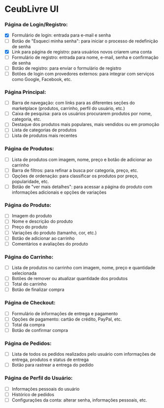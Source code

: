 # CeubLivre UI

### Página de Login/Registro:

- [X] Formulário de login: entrada para e-mail e senha
- [ ] Botão de "Esqueci minha senha": para iniciar o processo de redefinição de senha
- [X] Link para página de registro: para usuários novos criarem uma conta
- [ ] Formulário de registro: entrada para nome, e-mail, senha e confirmação de senha
- [ ] Botão de registro: para enviar o formulário de registro
- [ ] Botões de login com provedores externos: para integrar com serviços como Google, Facebook, etc.

### Página Principal:

- [ ] Barra de navegação: com links para as diferentes seções do marketplace (produtos, carrinho, perfil do usuário, etc.)
- [ ] Caixa de pesquisa: para os usuários procurarem produtos por nome, categoria, etc.
- [ ] Destaque dos produtos mais populares, mais vendidos ou em promoção
- [ ] Lista de categorias de produtos
- [ ] Lista de produtos mais recentes

### Página de Produtos:

- [ ] Lista de produtos com imagem, nome, preço e botão de adicionar ao carrinho
- [ ] Barra de filtros: para refinar a busca por categoria, preço, etc.
- [ ] Opções de ordenação: para classificar os produtos por preço, popularidade, etc.
- [ ] Botão de "ver mais detalhes": para acessar a página do produto com informações adicionais e opções de variações

### Página do Produto:

- [ ] Imagem do produto
- [ ] Nome e descrição do produto
- [ ] Preço do produto
- [ ] Variações do produto (tamanho, cor, etc.)
- [ ] Botão de adicionar ao carrinho
- [ ] Comentários e avaliações do produto

### Página do Carrinho:

- [ ] Lista de produtos no carrinho com imagem, nome, preço e quantidade selecionada
- [ ] Botões de remover ou atualizar quantidade dos produtos
- [ ] Total do carrinho
- [ ] Botão de finalizar compra

### Página de Checkout:

- [ ] Formulário de informações de entrega e pagamento
- [ ] Opções de pagamento: cartão de crédito, PayPal, etc.
- [ ] Total da compra
- [ ] Botão de confirmar compra

### Página de Pedidos:

- [ ] Lista de todos os pedidos realizados pelo usuário com informações de entrega, produtos e status de entrega
- [ ] Botão para rastrear a entrega do pedido

### Página de Perfil do Usuário:

- [ ] Informações pessoais do usuário
- [ ] Histórico de pedidos
- [ ] Configurações da conta: alterar senha, informações pessoais, etc.